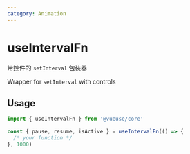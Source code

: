 ```yaml
---
category: Animation
---
```


# useIntervalFn

带控件的 `setInterval` 包装器

Wrapper for `setInterval` with controls

## Usage

```js
import { useIntervalFn } from '@vueuse/core'

const { pause, resume, isActive } = useIntervalFn(() => {
  /* your function */
}, 1000)
```
